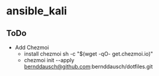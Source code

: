 # ansible_kali

## ToDo 

- Add Chezmoi 
    - install chezmoi sh -c "$(wget -qO- get.chezmoi.io)"
    - chezmoi init --apply bernddausch@github.com:bernddausch/dotfiles.git

